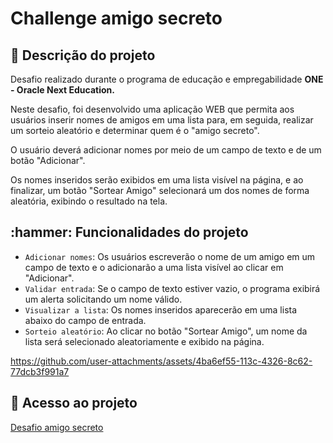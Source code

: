 <h1>Challenge amigo secreto</h1>

<h2> 📌 Descrição do projeto</h2>

<p>Desafio realizado durante o programa de educação e empregabilidade <b>ONE - Oracle Next Education.</b> </p>

<p>Neste desafio, foi desenvolvido uma aplicação WEB que permita aos usuários inserir nomes de amigos em uma lista para, em seguida, realizar um sorteio aleatório e determinar quem é o "amigo secreto".

O usuário deverá adicionar nomes por meio de um campo de texto e de um botão "Adicionar".

Os nomes inseridos serão exibidos em uma lista visível na página, e ao finalizar, um botão "Sortear Amigo" selecionará um dos nomes de forma aleatória, exibindo o resultado na tela.</p>

<h2>:hammer: Funcionalidades do projeto </h2>

- `Adicionar nomes`: Os usuários escreverão o nome de um amigo em um campo de texto e o adicionarão a uma lista visível ao clicar em "Adicionar".
- `Validar entrada`: Se o campo de texto estiver vazio, o programa exibirá um alerta solicitando um nome válido.
- `Visualizar a lista`: Os nomes inseridos aparecerão em uma lista abaixo do campo de entrada.
- `Sorteio aleatório`: Ao clicar no botão "Sortear Amigo", um nome da lista será selecionado aleatoriamente e exibido na página.

https://github.com/user-attachments/assets/4ba6ef55-113c-4326-8c62-77dcb3f991a7

<h2> 📁 Acesso ao projeto </h2>

[Desafio amigo secreto](https://camlopes.github.io/challenge_amigo_secreto/)

